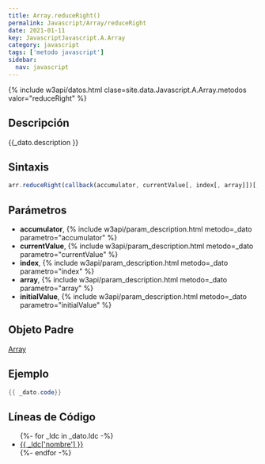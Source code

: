 ```yaml
---
title: Array.reduceRight()
permalink: Javascript/Array/reduceRight
date: 2021-01-11
key: JavascriptJavascript.A.Array
category: javascript
tags: ['metodo javascript']
sidebar: 
  nav: javascript
---
```


{% include w3api/datos.html clase=site.data.Javascript.A.Array.metodos valor="reduceRight" %}

## Descripción
{{_dato.description }}

## Sintaxis
~~~javascript
arr.reduceRight(callback(accumulator, currentValue[, index[, array]])[, initialValue])
~~~

## Parámetros
* **accumulator**,  {% include w3api/param_description.html metodo=_dato parametro="accumulator" %}
* **currentValue**,  {% include w3api/param_description.html metodo=_dato parametro="currentValue" %}
* **index**,  {% include w3api/param_description.html metodo=_dato parametro="index" %}
* **array**,  {% include w3api/param_description.html metodo=_dato parametro="array" %}
* **initialValue**,  {% include w3api/param_description.html metodo=_dato parametro="initialValue" %}

## Objeto Padre
[Array](/Javascript/Array/)

## Ejemplo
~~~java
{{ _dato.code}}
~~~

## Líneas de Código
<ul>
{%- for _ldc in _dato.ldc -%}
   <li>
       <a href="{{_ldc['url'] }}">{{ _ldc['nombre'] }}</a>
   </li>
{%- endfor -%}
</ul>
